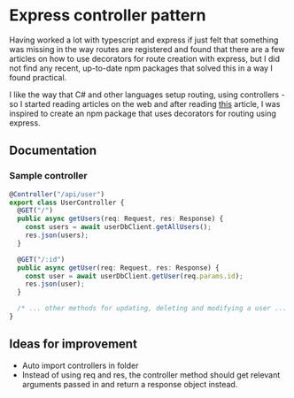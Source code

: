 # Express controller pattern

Having worked a lot with typescript and express if just felt that something was missing in the way routes are registered and found that there are a few articles on how to use decorators for route creation with express, but I did not find any recent, up-to-date npm packages that solved this in a way I found practical.

I like the way that C# and other languages setup routing, using controllers - so I started reading articles on the web and after reading [this](https://nehalist.io/routing-with-typescript-decorators/) article, I was inspired to create an npm package that uses decorators for routing using express.

## Documentation

### Sample controller

```typescript
@Controller("/api/user")
export class UserController {
  @GET("/")
  public async getUsers(req: Request, res: Response) {
    const users = await userDbClient.getAllUsers();
    res.json(users);
  }

  @GET("/:id")
  public async getUser(req: Request, res: Response) {
    const user = await userDbClient.getUser(req.params.id);
    res.json(user);
  }

  /* ... other methods for updating, deleting and modifying a user ... */
}
```

## Ideas for improvement

- Auto import controllers in folder
- Instead of using req and res, the controller method should get relevant arguments passed in and return a response object instead.
